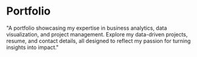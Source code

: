 # Portfolio
"A portfolio showcasing my expertise in business analytics, data visualization, and project management. Explore my data-driven projects, resume, and contact details, all designed to reflect my passion for turning insights into impact."
